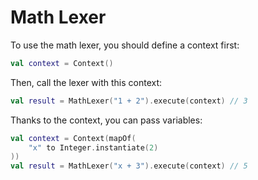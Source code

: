 # Math Lexer

To use the math lexer, you should define a context first:

```kotlin
val context = Context()
```

Then, call the lexer with this context:

```kotlin
val result = MathLexer("1 + 2").execute(context) // 3
```

Thanks to the context, you can pass variables:

```kotlin
val context = Context(mapOf(
    "x" to Integer.instantiate(2)
))
val result = MathLexer("x + 3").execute(context) // 5
```